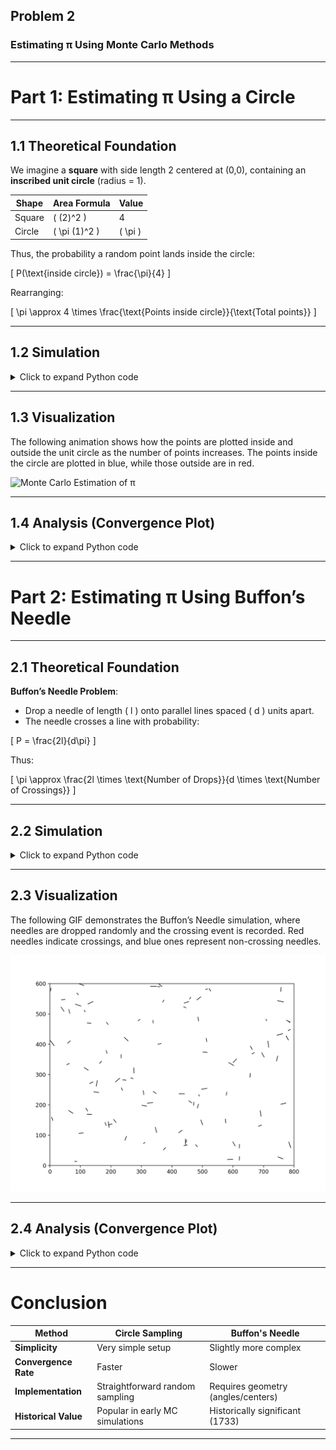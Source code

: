 ## Problem 2

### Estimating π Using Monte Carlo Methods

---

# Part 1: Estimating π Using a Circle

---

## 1.1 Theoretical Foundation

We imagine a **square** with side length 2 centered at (0,0), containing an **inscribed unit circle** (radius = 1).

| Shape        | Area Formula        | Value |
|--------------|---------------------|-------|
| Square       | \( (2)^2 \)           | 4     |
| Circle       | \( \pi (1)^2 \)       | \( \pi \) |

Thus, the probability a random point lands inside the circle:

\[
P(\text{inside circle}) = \frac{\pi}{4}
\]

Rearranging:

\[
\pi \approx 4 \times \frac{\text{Points inside circle}}{\text{Total points}}
\]

---

## 1.2 Simulation

<details>
  <summary>Click to expand Python code</summary>

```python
import numpy as np
import matplotlib.pyplot as plt

def estimate_pi(num_points, frames=50):
    x = np.random.uniform(-1, 1, num_points)
    y = np.random.uniform(-1, 1, num_points)
    
    # Create an empty list to store the frames
    frames_list = []
    
    for i in range(1, frames + 1):
        num_sample = int(i * num_points / frames)  # Increase number of points each frame
        inside_circle = (x[:num_sample]**2 + y[:num_sample] <= 1)
        
        fig, ax = plt.subplots(figsize=(6,6))
        ax.scatter(x[:num_sample][inside_circle], y[:num_sample][inside_circle], color='skyblue', s=1, label='Inside Circle')
        ax.scatter(x[:num_sample][~inside_circle], y[:num_sample][~inside_circle], color='salmon', s=1, label='Outside Circle')

        # Draw unit circle
        circle = plt.Circle((0,0), 1, color='black', fill=False, linestyle='--', linewidth=2)
        ax.add_artist(circle)
        
        # Draw square boundary
        ax.set_xlim([-1, 1])
        ax.set_ylim([-1, 1])
        ax.plot([-1, -1, 1, 1, -1], [-1, 1, 1, -1, -1], 'k--', linewidth=2)

        ax.set_aspect('equal')
        ax.set_title(f'Monte Carlo Estimation of π ({num_sample} points)', fontsize=14)
        ax.legend()
        
        # Save the current frame
        plt.close(fig)  # Prevent display during loop
        frames_list.append(fig)
    
    # Save as GIF
    gif_filename = 'monte_carlo_pi_estimation.gif'
    imageio.mimsave(gif_filename, frames_list, duration=0.1)  # 0.1 sec per frame
    print(f"GIF saved as {gif_filename}")

# Example usage
num_points = 10000
estimate_pi(num_points, frames=100)
```

</details>

---

## 1.3 Visualization

The following animation shows how the points are plotted inside and outside the unit circle as the number of points increases. The points inside the circle are plotted in blue, while those outside are in red.

![Monte Carlo Estimation of π](monte_carlo_pi_estimation.gif)

---

## 1.4 Analysis (Convergence Plot)

<details>
  <summary>Click to expand Python code</summary>

```python
sample_sizes = [10, 100, 1000, 10000, 100000]
estimates = []

for size in sample_sizes:
    pi_estimate, _, _, _ = estimate_pi(size)
    estimates.append(pi_estimate)

plt.figure(figsize=(8,5))
plt.plot(sample_sizes, estimates, marker='o', label='Estimated π', color='teal')
plt.axhline(y=np.pi, color='red', linestyle='--', label='Actual π (Reference)')
plt.xscale('log')
plt.xlabel('Number of Points (log scale)')
plt.ylabel('Estimated π')
plt.title('Convergence of π Estimate (Circle Method)', fontsize=14)
plt.legend()
plt.grid(True)
plt.show()
```

</details>

---

# Part 2: Estimating π Using Buffon’s Needle

---

## 2.1 Theoretical Foundation

**Buffon’s Needle Problem**:

- Drop a needle of length \( l \) onto parallel lines spaced \( d \) units apart.
- The needle crosses a line with probability:

\[
P = \frac{2l}{d\pi}
\]

Thus:

\[
\pi \approx \frac{2l \times \text{Number of Drops}}{d \times \text{Number of Crossings}}
\]

---

## 2.2 Simulation

<details>
  <summary>Click to expand Python code</summary>

```python
import numpy as np
import matplotlib.pyplot as plt
import imageio

def buffon_needle_simulation(num_needles, l=1.0, d=2.0, frames=50):
    # Create an empty list to store frames
    frames_list = []
    
    centers = np.random.uniform(0, d/2, num_needles)
    angles = np.random.uniform(0, np.pi/2, num_needles)

    # Create the animation
    for i in range(1, frames + 1):
        fig, ax = plt.subplots(figsize=(8,6))
        
        # Draw parallel lines
        for j in range(-2, 4):
            ax.axhline(j * d/2, color='gray', linestyle='--', linewidth=1)
        
        # Plot the first 'i' needles
        for j in range(i):
            center = centers[j]
            angle = angles[j]
            x_start = 0
            x_end = l * np.cos(angle)
            y_start = center
            y_end = center + l * np.sin(angle)
            color = 'red' if center <= (l/2) * np.sin(angle) else 'blue'
            ax.plot([x_start, x_end], [y_start, y_end], color=color)
        
        ax.set_xlim(-1, 2)
        ax.set_ylim(-1, d*2)
        ax.set_title(f'Buffon’s Needle Simulation ({i} Needles)', fontsize=14)
        ax.set_aspect('equal')

        # Save the current frame
        plt.close(fig)
        frames_list.append(fig)
    
    # Save as GIF
    gif_filename = 'buffon_needle_simulation.gif'
    imageio.mimsave(gif_filename, frames_list, duration=0.1)
    print(f"GIF saved as {gif_filename}")

# Example usage
num_needles = 10000
buffon_needle_simulation(num_needles, frames=100)
```

</details>

---

## 2.3 Visualization

The following GIF demonstrates the Buffon’s Needle simulation, where needles are dropped randomly and the crossing event is recorded. Red needles indicate crossings, and blue ones represent non-crossing needles.

![Buffon's Needle Simulation](./images/buffon_simulation.gif)

---

## 2.4 Analysis (Convergence Plot)

<details>
  <summary>Click to expand Python code</summary>

```python
sample_sizes = [10, 100, 1000, 10000, 100000]
estimates = []

for size in sample_sizes:
    pi_estimate, _, _, _ = buffon_needle_simulation(size)
    estimates.append(pi_estimate)

plt.figure(figsize=(8,5))
plt.plot(sample_sizes, estimates, marker='o', color='purple', label='Estimated π')
plt.axhline(y=np.pi, color='red', linestyle='--', label='Actual π (Reference)')
plt.xscale('log')
plt.xlabel('Number of Needles (log scale)')
plt.ylabel('Estimated π')
plt.title('Convergence of π Estimate (Buffon’s Needle)', fontsize=14)
plt.legend()
plt.grid(True)
plt.show()
```

</details>

---

# Conclusion

| Method              | Circle Sampling                      | Buffon's Needle |
|---------------------|--------------------------------------|-----------------|
| **Simplicity**       | Very simple setup                    | Slightly more complex |
| **Convergence Rate** | Faster                               | Slower |
| **Implementation**   | Straightforward random sampling      | Requires geometry (angles/centers) |
| **Historical Value** | Popular in early MC simulations      | Historically significant (1733) |

---

